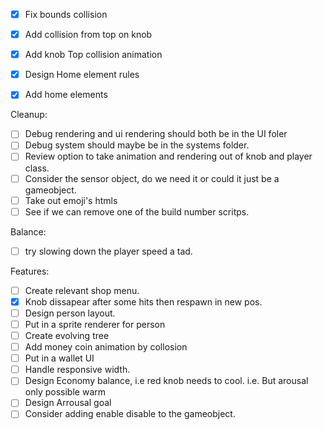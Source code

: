 - [x] Fix bounds collision
- [x] Add collision from top on knob
- [x] Add knob Top collision animation
- [x] Design Home element rules
- [x] Add home elements


Cleanup: 
- [ ] Debug rendering and ui rendering should both be in the UI foler
- [ ] Debug system should maybe be in the systems folder. 
- [ ] Review option to take animation and rendering out of knob and player class.
- [ ] Consider the sensor object, do we need it or could it just be a gameobject. 
- [ ] Take out emoji's htmls
- [ ] See if we can remove one of the build number scritps.

Balance:
- [ ] try slowing down the player speed a tad. 

Features:
- [ ] Create relevant shop menu. 
- [x] Knob dissapear after some hits then respawn in new pos. 
- [ ] Design person layout. 
- [ ] Put in a sprite renderer for person
- [ ] Create evolving tree 
- [ ] Add money coin animation by collosion
- [ ] Put in a wallet UI
- [ ] Handle responsive width. 
- [ ] Design Economy balance, i.e red knob needs to cool. i.e. But arousal only possible warm
- [ ] Design Arrousal goal
- [ ] Consider adding enable disable to the gameobject. 

